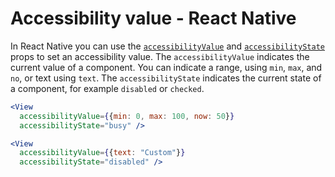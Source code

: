 # Accessibility value - React Native

In React Native you can use the [`accessibilityValue`](https://reactnative.dev/docs/accessibility#accessibilityvalue) and [`accessibilityState`](https://reactnative.dev/docs/accessibility#accessibilitystate) props to set an accessibility value. The `accessibilityValue` indicates the current value of a component. You can indicate a range, using `min`, `max`, and `no`, or text using `text`. The `accessibilityState` indicates the current state of a component, for example `disabled` or `checked`.

```jsx
<View
  accessibilityValue={{min: 0, max: 100, now: 50}}
  accessibilityState="busy" />

<View
  accessibilityValue={{text: "Custom"}}
  accessibilityState="disabled" />
```

